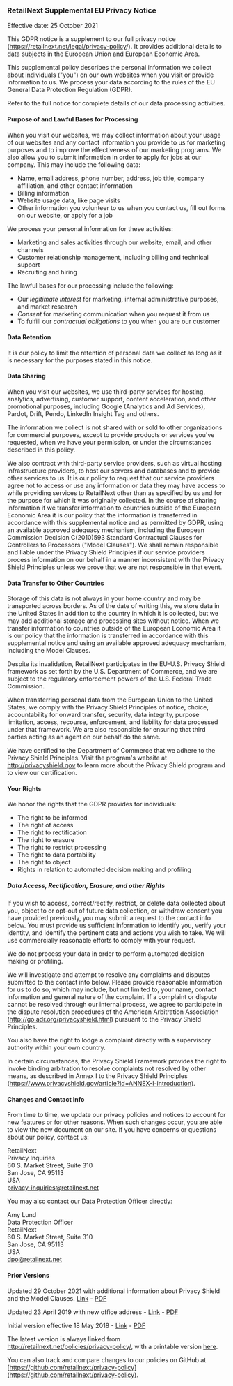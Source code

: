 ### RetailNext Supplemental EU Privacy Notice

Effective date: 25 October 2021

This GDPR notice is a supplement to our full privacy notice (<https://retailnext.net/legal/privacy-policy>/). It provides additional details to data subjects in the European Union and European Economic Area.

This supplemental policy describes the personal information we collect about individuals ("you") on our own websites when you visit or provide information to us. We process your data according to the rules of the EU General Data Protection Regulation (GDPR).

Refer to the full notice for complete details of our data processing activities.

#### Purpose of and Lawful Bases for Processing

When you visit our websites, we may collect information about your usage of our websites and any contact information you provide to us for marketing purposes and to improve the effectiveness of our marketing programs. We also allow you to submit information in order to apply for jobs at our company. This may include the following data:

 * Name, email address, phone number, address, job title, company affiliation, and other contact information
 * Billing information
 * Website usage data, like page visits
 * Other information you volunteer to us when you contact us, fill out forms on our website, or apply for a job

We process your personal information for these activities:

 * Marketing and sales activities through our website, email, and other channels
 * Customer relationship management, including billing and technical support
 * Recruiting and hiring

The lawful bases for our processing include the following:

 * Our *legitimate interest* for marketing, internal administrative purposes, and market research
 * *Consent* for marketing communication when you request it from us
 * To fulfill our *contractual obligations* to you when you are our customer

#### Data Retention

It is our policy to limit the retention of personal data we collect as long as it is necessary for the purposes stated in this notice.

#### Data Sharing

When you visit our websites, we use third-party services for hosting, analytics, advertising, customer support, content acceleration, and other promotional purposes, including Google (Analytics and Ad Services), Pardot, Drift, Pendo, LinkedIn Insight Tag and others. 

The information we collect is not shared with or sold to other organizations for commercial purposes, except to provide products or services you've requested, when we have your permission, or under the circumstances described in this policy.

We also contract with third-party service providers, such as virtual hosting infrastructure providers, to host our servers and databases and to provide other services to us. It is our policy to request that our service providers agree not to access or use any information or data they may have access to while providing services to RetailNext other than as specified by us and for the purpose for which it was originally collected. In the course of sharing information if we transfer information to countries outside of the European Economic Area it is our policy that the information is transferred in accordance with this supplemental notice and as permitted by GDPR, using an available approved adequacy mechanism, including the European Commission Decision C(2010)593 Standard Contractual Clauses for Controllers to Processors ("Model Clauses"). We shall remain responsible and liable under the Privacy Shield Principles if our service providers process information on our behalf in a manner inconsistent with the Privacy Shield Principles unless we prove that we are not responsible in that event.

#### Data Transfer to Other Countries

Storage of this data is not always in your home country and may be transported across borders. As of the date of writing this, we store data in the United States in addition to the country in which it is collected, but we may add additional storage and processing sites without notice. When we transfer information to countries outside of the European Economic Area it is our policy that the information is transferred in accordance with this supplemental notice and using an available approved adequacy mechanism, including the Model Clauses.

Despite its invalidation, RetailNext participates in the EU-U.S. Privacy Shield framework as set forth by the U.S. Department of Commerce, and we are subject to the regulatory enforcement powers of the U.S. Federal Trade Commission.

When transferring personal data from the European Union to the United States, we comply with the Privacy Shield Principles of notice, choice, accountability for onward transfer, security, data integrity, purpose limitation, access, recourse, enforcement, and liability for data processed under that framework. We are also responsible for ensuring that third parties acting as an agent on our behalf do the same.

We have certified to the Department of Commerce that we adhere to the Privacy Shield Principles. Visit the program's website at <http://privacyshield.gov> to learn more about the Privacy Shield program and to view our certification.

#### Your Rights

We honor the rights that the GDPR provides for individuals:

 * The right to be informed
 * The right of access
 * The right to rectification
 * The right to erasure
 * The right to restrict processing
 * The right to data portability
 * The right to object
 * Rights in relation to automated decision making and profiling

##### Data Access, Rectification, Erasure, and other Rights

If you wish to access, correct/rectify, restrict, or delete data collected about you, object to or opt-out of future data collection, or withdraw consent you have provided previously, you may submit a request to the contact info below. You must provide us sufficient information to identify you, verify your identity, and identify the pertinent data and actions you wish to take. We will use commercially reasonable efforts to comply with your request.

We do not process your data in order to perform automated decision making or profiling.

We will investigate and attempt to resolve any complaints and disputes submitted to the contact info below. Please provide reasonable information for us to do so, which may include, but not limited to, your name, contact information and general nature of the complaint. If a complaint or dispute cannot be resolved through our internal process, we agree to participate in the dispute resolution procedures of the American Arbitration Association (http://go.adr.org/privacyshield.html) pursuant to the Privacy Shield Principles.

You also have the right to lodge a complaint directly with a supervisory authority within your own country.

In certain circumstances, the Privacy Shield Framework provides the right to invoke binding arbitration to resolve complaints not resolved by other means, as described in Annex I to the Privacy Shield Principles (<https://www.privacyshield.gov/article?id=ANNEX-I-introduction>).

#### Changes and Contact Info

From time to time, we update our privacy policies and notices to account for new features or for other reasons. When such changes occur, you are able to view the new document on our site. If you have concerns or questions about our policy, contact us:

RetailNext  
Privacy Inquiries  
60 S. Market Street, Suite 310  
San Jose, CA 95113  
USA  
privacy-inquiries@retailnext.net  

You may also contact our Data Protection Officer directly:

Amy Lund  
Data Protection Officer  
RetailNext  
60 S. Market Street, Suite 310  
San Jose, CA 95113  
USA  
dpo@retailnext.net  

#### Prior Versions

Updated 29 October 2021 with additional information about Privacy Shield and the Model Clauses. [Link](https://github.com/retailnext/privacy-policy/blob/master/retailnext_eu_privacy_notice-20211029.md) - [PDF](https://github.com/retailnext/privacy-policy/blob/master/retailnext_eu_privacy_notice-20211029.pdf?raw=true)

Updated 23 April 2019 with new office address - [Link](https://github.com/retailnext/privacy-policy/blob/master/retailnext_eu_privacy_notice-20190423.md) - [PDF](https://github.com/retailnext/privacy-policy/blob/master/retailnext_eu_privacy_notice-20190423.pdf?raw=true) 

Initial version effective 18 May 2018 - [Link](https://github.com/retailnext/privacy-policy/blob/master/retailnext_eu_privacy_notice-20180518.md) - [PDF](https://github.com/retailnext/privacy-policy/blob/master/retailnext_eu_privacy_notice-20180518.pdf?raw=true) 

The latest version is always linked from <http://retailnext.net/policies/privacy-policy/>, with a printable version [here](https://github.com/retailnext/privacy-policy/blob/master/retailnext_eu_privacy_notice.pdf?raw=true). 

You can also track and compare changes to our policies on GitHub at [https://github.com/retailnext/privacy-policy](https://github.com/retailnext/privacy-policy).
